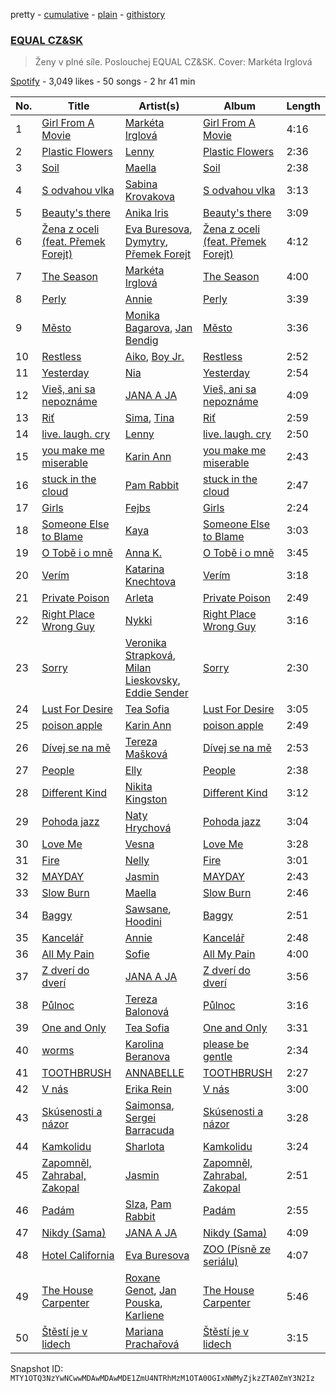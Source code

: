 pretty - [cumulative](/playlists/cumulative/37i9dQZF1DX5jr2ABRSBbi.md) - [plain](/playlists/plain/37i9dQZF1DX5jr2ABRSBbi) - [githistory](https://github.githistory.xyz/mackorone/spotify-playlist-archive/blob/main/playlists/plain/37i9dQZF1DX5jr2ABRSBbi)

### [EQUAL CZ&SK](https://open.spotify.com/playlist/37i9dQZF1DX5jr2ABRSBbi)

> Ženy v plné síle\. Poslouchej EQUAL CZ&SK\. Cover: Markéta Irglová

[Spotify](https://open.spotify.com/user/spotify) - 3,049 likes - 50 songs - 2 hr 41 min

| No. | Title | Artist(s) | Album | Length |
|---|---|---|---|---|
| 1 | [Girl From A Movie](https://open.spotify.com/track/4JaEvhhoQmAHSGwRWzKNrD) | [Markéta Irglová](https://open.spotify.com/artist/4SklVMGMsWTq7cJd9MixUx) | [Girl From A Movie](https://open.spotify.com/album/6t5K3cKJCLqT6OTj5dhLO8) | 4:16 |
| 2 | [Plastic Flowers](https://open.spotify.com/track/733EegAvi6DRptoJSTc2mF) | [Lenny](https://open.spotify.com/artist/2KRtorIOtz60uFtab8N89y) | [Plastic Flowers](https://open.spotify.com/album/1ED0peXhq1bvjLKVNMbWL6) | 2:36 |
| 3 | [Soil](https://open.spotify.com/track/3AHHbXEjjpPkQA8ETetnaV) | [Maella](https://open.spotify.com/artist/5fj7pxTryEpCSP1Fnde8GY) | [Soil](https://open.spotify.com/album/3JWcZrU8fUvGYitKKnf6Va) | 2:38 |
| 4 | [S odvahou vlka](https://open.spotify.com/track/4hOVPDlBdL52LPG9kYAEGr) | [Sabina Krovakova](https://open.spotify.com/artist/1RwXX8h0gMVqZvEq1kU2lm) | [S odvahou vlka](https://open.spotify.com/album/5otvLoQQSV8rAdxm1IIHGn) | 3:13 |
| 5 | [Beauty's there](https://open.spotify.com/track/2i7bqGUbOE3a2HCpjUcpZc) | [Anika Iris](https://open.spotify.com/artist/6qwBbYT3f2M1pZ1SKcsBDc) | [Beauty's there](https://open.spotify.com/album/2AW9EfdxbivA2dilGlsWCg) | 3:09 |
| 6 | [Žena z oceli \(feat\. Přemek Forejt\)](https://open.spotify.com/track/7hjagYxU6uixJUJqdrhCCQ) | [Eva Buresova](https://open.spotify.com/artist/2wqjvdaJ8YYyZpJDptlFtu), [Dymytry](https://open.spotify.com/artist/74jZjGsZ4aBEZbtrvytbIZ), [Přemek Forejt](https://open.spotify.com/artist/1AbMZZ4INMs8tu9UbS3mgO) | [Žena z oceli \(feat\. Přemek Forejt\)](https://open.spotify.com/album/0EZuJsToN5SAbUuF1JBSub) | 4:12 |
| 7 | [The Season](https://open.spotify.com/track/3gQgDA0Io3mXnJ2K1IAv6U) | [Markéta Irglová](https://open.spotify.com/artist/4SklVMGMsWTq7cJd9MixUx) | [The Season](https://open.spotify.com/album/2ok1Xc81dJY1ErSTTTV1YH) | 4:00 |
| 8 | [Perly](https://open.spotify.com/track/0fXTo66r7FrhFcUR5ye9OB) | [Annie](https://open.spotify.com/artist/67IQhB57JST5EyO2UrLssN) | [Perly](https://open.spotify.com/album/6Zl7wPmMCfCRYqtAcTGCpi) | 3:39 |
| 9 | [Město](https://open.spotify.com/track/3OYekbaUpuUoBWSEqJpsru) | [Monika Bagarova](https://open.spotify.com/artist/0S3fK826BwWKNWHsomoocy), [Jan Bendig](https://open.spotify.com/artist/7zge4PpeM0XDZbmYF0ZQtl) | [Město](https://open.spotify.com/album/1HcKec0NPufgNkrqGSP6Qd) | 3:36 |
| 10 | [Restless](https://open.spotify.com/track/6ZXrv1chJHfnFKgGqZtTg9) | [Aiko](https://open.spotify.com/artist/4rNUXX8pX47dfwyD6KL2zP), [Boy Jr.](https://open.spotify.com/artist/7CuIkxF7VfHwKecQzUEGgv) | [Restless](https://open.spotify.com/album/4RoasvIB5pyov16k2jqIdt) | 2:52 |
| 11 | [Yesterday](https://open.spotify.com/track/30S6h1M1Ik2uvqNWY9Cdc6) | [Nia](https://open.spotify.com/artist/4Z1CxJhs6F9RGY84vEHpeJ) | [Yesterday](https://open.spotify.com/album/0051NbzTBMiGZERSyvfCsO) | 2:54 |
| 12 | [Vieš, ani sa nepoznáme](https://open.spotify.com/track/36Ks8nmkDZOdFfZ2LC054B) | [JANA A JA](https://open.spotify.com/artist/5FecktDzLZJ73dHCG5MNWc) | [Vieš, ani sa nepoznáme](https://open.spotify.com/album/6iWAiy1KfSrrVDPXrN1FGr) | 4:09 |
| 13 | [Riť](https://open.spotify.com/track/1OlhHf8zcmPfJan6RR2s7h) | [Sima](https://open.spotify.com/artist/7gQ6tkspAoOOoDaCuVcSwH), [Tina](https://open.spotify.com/artist/0ZzVyuKOsz1YLpAujWhDWf) | [Riť](https://open.spotify.com/album/3obDmkHhQ1FJUzuAAeOV1y) | 2:59 |
| 14 | [live\. laugh\. cry](https://open.spotify.com/track/6f7mhbSq9pW2jzoVWgphh5) | [Lenny](https://open.spotify.com/artist/2KRtorIOtz60uFtab8N89y) | [live\. laugh\. cry](https://open.spotify.com/album/48qPWuZEfqbinvMRdfBKON) | 2:50 |
| 15 | [you make me miserable](https://open.spotify.com/track/77mZIYNx234Fytm9V9FzUB) | [Karin Ann](https://open.spotify.com/artist/7t7hXBcoQ0dywVEXB0TOYZ) | [you make me miserable](https://open.spotify.com/album/1AQmAHENyNC8wcz5qXwxsY) | 2:43 |
| 16 | [stuck in the cloud](https://open.spotify.com/track/3bvzNtR80zFbbVCFjyXt7Y) | [Pam Rabbit](https://open.spotify.com/artist/60jJZhMQOPHeCvoBosXVWU) | [stuck in the cloud](https://open.spotify.com/album/2uT7r7OByzixVROAuDH6Ex) | 2:47 |
| 17 | [Girls](https://open.spotify.com/track/3Sm5jkH3G1FMKiLMa5QKwv) | [Fejbs](https://open.spotify.com/artist/0LviqijMvqJfXDI6xJFXxm) | [Girls](https://open.spotify.com/album/0Umz5EHGYbWocsZLwVx7TO) | 2:24 |
| 18 | [Someone Else to Blame](https://open.spotify.com/track/5uz5fCKAkCZdv8eGcMNMIh) | [Kaya](https://open.spotify.com/artist/2zzGa3s9F0bQ7Tp4YDcweH) | [Someone Else to Blame](https://open.spotify.com/album/4wn7dbxKpYBq5SAjvgVStQ) | 3:03 |
| 19 | [O Tobě i o mně](https://open.spotify.com/track/3MZNFHa1USLh0XKQmKvsEN) | [Anna K.](https://open.spotify.com/artist/5OCpdoaMu02P7pJABqhsfS) | [O Tobě i o mně](https://open.spotify.com/album/3UhMueV8N3EVKqYVw9fOG4) | 3:45 |
| 20 | [Verím](https://open.spotify.com/track/4wVBzqaWU4apXIpQPtV761) | [Katarina Knechtova](https://open.spotify.com/artist/0z3P3pZfNH9PP0pMwVkSwh) | [Verím](https://open.spotify.com/album/0SZQhC66vnT1mI56oQDatX) | 3:18 |
| 21 | [Private Poison](https://open.spotify.com/track/5rRL6bqYWSzAp3meHMxUl6) | [Arleta](https://open.spotify.com/artist/5fBvlOLDUZQ5vAntpqpZ3J) | [Private Poison](https://open.spotify.com/album/5c4WLdjVqpx67TwUQxB9V5) | 2:49 |
| 22 | [Right Place Wrong Guy](https://open.spotify.com/track/00YbUbfTzwBOnnmvD8rp9p) | [Nykki](https://open.spotify.com/artist/4tr3FhDOdmSORCDrH6Q4CX) | [Right Place Wrong Guy](https://open.spotify.com/album/4Kun5hAcBGWT4uQsDcn9tT) | 3:16 |
| 23 | [Sorry](https://open.spotify.com/track/2NiY72C2sPCYwWM9Ewxj6D) | [Veronika Strapková](https://open.spotify.com/artist/4I1G4UfWfY0WC2vsOF3XYa), [Milan Lieskovsky](https://open.spotify.com/artist/6nfvEuOz5pg2iTT7xsybD4), [Eddie Sender](https://open.spotify.com/artist/09vHz266dR5oAQkp99hhEt) | [Sorry](https://open.spotify.com/album/5L4CSWnXl08ehI51nWaaTa) | 2:30 |
| 24 | [Lust For Desire](https://open.spotify.com/track/48RpTY7ueuWkDLi1JZAQoP) | [Tea Sofia](https://open.spotify.com/artist/29VjAXbeZqPa8PSNxF8Q5W) | [Lust For Desire](https://open.spotify.com/album/1mo8FbKEzqEOFahYHXH2sk) | 3:05 |
| 25 | [poison apple](https://open.spotify.com/track/2ywOgBurj2fsaRBMkFKVYp) | [Karin Ann](https://open.spotify.com/artist/7t7hXBcoQ0dywVEXB0TOYZ) | [poison apple](https://open.spotify.com/album/0503sn6ndSGtlyFMAgV1VX) | 2:49 |
| 26 | [Dívej se na mě](https://open.spotify.com/track/6OKl82jaG9474QrMrcyKJ4) | [Tereza Mašková](https://open.spotify.com/artist/4m4vkJiLg3nbmwdxySeIVC) | [Dívej se na mě](https://open.spotify.com/album/00jRIMoRhtotG3VXTUyKxy) | 2:53 |
| 27 | [People](https://open.spotify.com/track/5L0eYOxlLlXXWtHMk6IPyR) | [Elly](https://open.spotify.com/artist/58SiiPGMtAPMaQyNkn9Fbs) | [People](https://open.spotify.com/album/0bjJx4LVb3aTNZJ983FeeN) | 2:38 |
| 28 | [Different Kind](https://open.spotify.com/track/6pUQYrkUf9G8MXdEMOW4pr) | [Nikita Kingston](https://open.spotify.com/artist/3AQCll40tEdIjzCdEOQHXQ) | [Different Kind](https://open.spotify.com/album/3eAjTqG1LTOQMsJxQezFmh) | 3:12 |
| 29 | [Pohoda jazz](https://open.spotify.com/track/76FKtbVayqE0BXUCm2j0rm) | [Naty Hrychová](https://open.spotify.com/artist/3IdBTyWXb31wzm0OYIZVP3) | [Pohoda jazz](https://open.spotify.com/album/3IrYmzYAiUT9C6JkzdDmp3) | 3:04 |
| 30 | [Love Me](https://open.spotify.com/track/6NIuXestFEmZo0BhK0Sfeb) | [Vesna](https://open.spotify.com/artist/44kmUe319y8RNgOU2deqX6) | [Love Me](https://open.spotify.com/album/4Pen6SsIm16MyloWxz8sVa) | 3:28 |
| 31 | [Fire](https://open.spotify.com/track/2IM4jGJBmbyG5CpxxYLupg) | [Nelly](https://open.spotify.com/artist/1LibaIG9U6IplTTf9XMeNV) | [Fire](https://open.spotify.com/album/0BSuUv2ALCsR9qRuezKBta) | 3:01 |
| 32 | [MAYDAY](https://open.spotify.com/track/4JX0m4HeEP7J8S1x3WgtkD) | [Jasmin](https://open.spotify.com/artist/5m53CoCQ0bkn6L4vHvtn80) | [MAYDAY](https://open.spotify.com/album/1eIrksNTkaNohbkh8kNuCh) | 2:43 |
| 33 | [Slow Burn](https://open.spotify.com/track/5EpD11MggncJ9ktRIpfEp4) | [Maella](https://open.spotify.com/artist/5fj7pxTryEpCSP1Fnde8GY) | [Slow Burn](https://open.spotify.com/album/75djwwayaWWclbockwD90I) | 2:46 |
| 34 | [Baggy](https://open.spotify.com/track/4EzbWeK6oI75PfoWFBB3tB) | [Sawsane](https://open.spotify.com/artist/4RqCdNHpABy3V9tfKsf5QG), [Hoodini](https://open.spotify.com/artist/44yW8xgEVHLSHJRePqLIhw) | [Baggy](https://open.spotify.com/album/4B0DunLLWMPrBzVshSFCcM) | 2:51 |
| 35 | [Kancelář](https://open.spotify.com/track/6IuzpgMwwyRXhUJgiVGZmu) | [Annie](https://open.spotify.com/artist/67IQhB57JST5EyO2UrLssN) | [Kancelář](https://open.spotify.com/album/7GhVvSQAUYJblb40MZzD4w) | 2:48 |
| 36 | [All My Pain](https://open.spotify.com/track/0vmWpF1eBbIIGivF6Bj0cY) | [Sofie](https://open.spotify.com/artist/04PFwMAplZyzOerV1UcDMw) | [All My Pain](https://open.spotify.com/album/6JAqDVVNtOybUte31lYIoy) | 4:00 |
| 37 | [Z dverí do dverí](https://open.spotify.com/track/0B3dHQwqwIroUXaUbAICsW) | [JANA A JA](https://open.spotify.com/artist/5FecktDzLZJ73dHCG5MNWc) | [Z dverí do dverí](https://open.spotify.com/album/3YQQVE5fSKrCvhr5B5cd4y) | 3:56 |
| 38 | [Půlnoc](https://open.spotify.com/track/4A9L4HX1otUuiE6ZX1eJuu) | [Tereza Balonová](https://open.spotify.com/artist/1kEe7RHajwXs74RkMIbAhq) | [Půlnoc](https://open.spotify.com/album/4khu0PnlvU5K2hN1ZgdOvr) | 3:16 |
| 39 | [One and Only](https://open.spotify.com/track/3lsBhGXCLlNaoN4j1addpV) | [Tea Sofia](https://open.spotify.com/artist/29VjAXbeZqPa8PSNxF8Q5W) | [One and Only](https://open.spotify.com/album/4YcBmYAW8XgkLjN2seCSny) | 3:31 |
| 40 | [worms](https://open.spotify.com/track/2gZPnIg5c7lZ5EcPgIqMLB) | [Karolina Beranova](https://open.spotify.com/artist/7qDwporWq9dPHjhV87Mb6W) | [please be gentle](https://open.spotify.com/album/1WQ8GV87JXh1SY5ulROxOr) | 2:34 |
| 41 | [TOOTHBRUSH](https://open.spotify.com/track/3GRcpeGpXOX3VmF0NYoNVE) | [ANNABELLE](https://open.spotify.com/artist/6ge7MfOUbSmEvDxOaHeKOm) | [TOOTHBRUSH](https://open.spotify.com/album/379iv9yNVZQ0LnAx7FhgNX) | 2:27 |
| 42 | [V nás](https://open.spotify.com/track/6mwCZC7NGeTIxCEJKoQrDl) | [Erika Rein](https://open.spotify.com/artist/1OPKyDIfV8KG5aLoqJKU9v) | [V nás](https://open.spotify.com/album/4o09bTEhtXMcazEst9OXJu) | 3:00 |
| 43 | [Skúsenosti a názor](https://open.spotify.com/track/2dYe6sLrofRQpJtl7XLbRp) | [Saimonsa](https://open.spotify.com/artist/3nSE4R78cKheOA3EQwUbee), [Sergei Barracuda](https://open.spotify.com/artist/1hwvc8bcyy9ruXXXRLcfko) | [Skúsenosti a názor](https://open.spotify.com/album/5zO7rOzvEJvsMpnQfzhamX) | 3:28 |
| 44 | [Kamkolidu](https://open.spotify.com/track/3LIo1uiJvDB1S6idjdypTg) | [Sharlota](https://open.spotify.com/artist/0ir6ShDLlvv5RHsRzNixny) | [Kamkolidu](https://open.spotify.com/album/3UaLLsu55pvmkxt0OMGISp) | 3:24 |
| 45 | [Zapomněl, Zahrabal, Zakopal](https://open.spotify.com/track/2BDvk1LXJkRnxf1hh6Ljvp) | [Jasmin](https://open.spotify.com/artist/5m53CoCQ0bkn6L4vHvtn80) | [Zapomněl, Zahrabal, Zakopal](https://open.spotify.com/album/64uNm9CNWGAwe72OISGaDQ) | 2:51 |
| 46 | [Padám](https://open.spotify.com/track/7kWF1pdrmgUuuhwMHKvIbP) | [Slza](https://open.spotify.com/artist/0BeixPyuDxNBW6ZOo7YimX), [Pam Rabbit](https://open.spotify.com/artist/60jJZhMQOPHeCvoBosXVWU) | [Padám](https://open.spotify.com/album/7E112majOAD25oIIfOtfNu) | 2:55 |
| 47 | [Nikdy \(Sama\)](https://open.spotify.com/track/116V9wwXFQpCkF9zC3hLLn) | [JANA A JA](https://open.spotify.com/artist/5FecktDzLZJ73dHCG5MNWc) | [Nikdy \(Sama\)](https://open.spotify.com/album/2jzG86dF9Tp2eTxq3de4t8) | 4:09 |
| 48 | [Hotel California](https://open.spotify.com/track/2m3w3f8H2MccEOUfdhLvwT) | [Eva Buresova](https://open.spotify.com/artist/2wqjvdaJ8YYyZpJDptlFtu) | [ZOO \(Písně ze seriálu\)](https://open.spotify.com/album/11ozH4GEXtpQpvi9AWprtj) | 4:07 |
| 49 | [The House Carpenter](https://open.spotify.com/track/3O1FyhJZoQnpW1OLuFTTJs) | [Roxane Genot](https://open.spotify.com/artist/4jO41bgpC8DyhIQKU6bL2P), [Jan Pouska](https://open.spotify.com/artist/5tIqHX7DrdXOfJbY6U7GU6), [Karliene](https://open.spotify.com/artist/6o0tlyxHJhnel5vkFMrdAN) | [The House Carpenter](https://open.spotify.com/album/3Ag5sJJlr90JCTWCyYhtMp) | 5:46 |
| 50 | [Štěstí je v lidech](https://open.spotify.com/track/4yyv9pwIb9S5N0sVQPHQOL) | [Mariana Prachařová](https://open.spotify.com/artist/5t9baqUCNOIZSlxWB14IXV) | [Štěstí je v lidech](https://open.spotify.com/album/7c3MRjAEZwdAEXpY9Tdhru) | 3:15 |

Snapshot ID: `MTY1OTQ3NzYwNCwwMDAwMDAwMDE1ZmU4NTRhMzM1OTA0OGIxNWMyZjkzZTA0ZmY3N2Iz`
